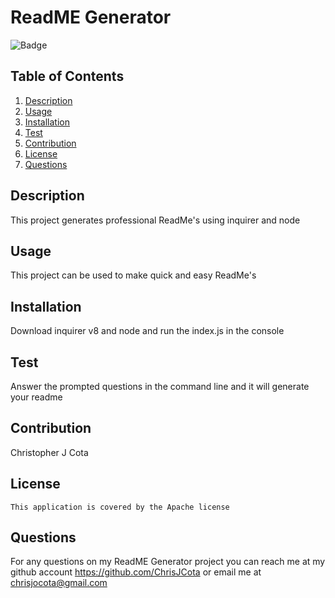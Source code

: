  
  # ReadME Generator 
  
  ![Badge](https://img.shields.io/badge/License-Apache-blue.svg)

  ## Table of Contents
  
  1. [Description](#description)
  2. [Usage](#usage)
  3. [Installation](#installation)
  4. [Test](#test)
  5. [Contribution](#contribution)
  6. [License](#license)
  7. [Questions](#questions)
  
  ## Description <a name="description"></a>
  This project generates professional ReadMe's using inquirer and node
  
  ## Usage <a name="usage"></a>
  This project can be used to make quick and easy ReadMe's
  
  ## Installation <a name="installation"></a>
  Download inquirer v8 and node and run the index.js in the console
  
  ## Test <a name="test"></a>
  Answer the prompted questions in the command line and it will generate your readme
  
  ## Contribution <a name="contribution"></a>
  Christopher J Cota

  ## License
    This application is covered by the Apache license

  
  ## Questions <a name="questions"></a>
  For any questions on my ReadME Generator project you can reach me at my github account https://github.com/ChrisJCota or email me at chrisjocota@gmail.com
  
  